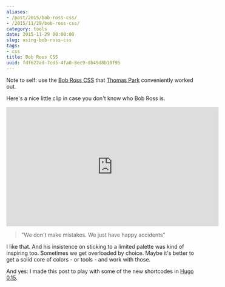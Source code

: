 ```yaml
---
aliases:
- /post/2015/bob-ross-css/
- /2015/11/29/bob-ross-css/
category: tools
date: 2015-11-29 00:00:00
slug: using-bob-ross-css
tags:
- css
title: Bob Ross CSS
uuid: fdf622ad-7cd5-4fa0-8ec9-db49d8b10f95
---
```


Note to self: use the [Bob Ross CSS][] that [Thomas Park][] conveniently worked out.

[Bob Ross CSS]: https://gist.github.com/thomaspark/41f381048adcceb6d261
[Thomas Park]: http://thomaspark.co/2015/11/bob-ross-color-palette-in-css/

<!--more-->

Here's a nice little clip in case you don't know who Bob Ross is.

<iframe width="560" height="315" src="https://www.youtube.com/embed/IWmgEOxVynU" title="YouTube video player" frameborder="0" allow="accelerometer; autoplay; clipboard-write; encrypted-media; gyroscope; picture-in-picture" allowfullscreen></iframe>

> "We don't make mistakes. We just have happy accidents"

I like that. And his insistence on sticking to a limited palette was kind of
inspiring too. Sometimes we get overloaded by choice. Maybe it's better to get
a solid core of colors - or tools - and work with those.



<script src="https://gist.github.com/thomaspark/41f381048adcceb6d261.js"></script>

And yes: I made this post to play with some of the new shortcodes
in [Hugo 0.15][].

[Hugo 0.15]: https://github.com/spf13/hugo/releases/tag/v0.15